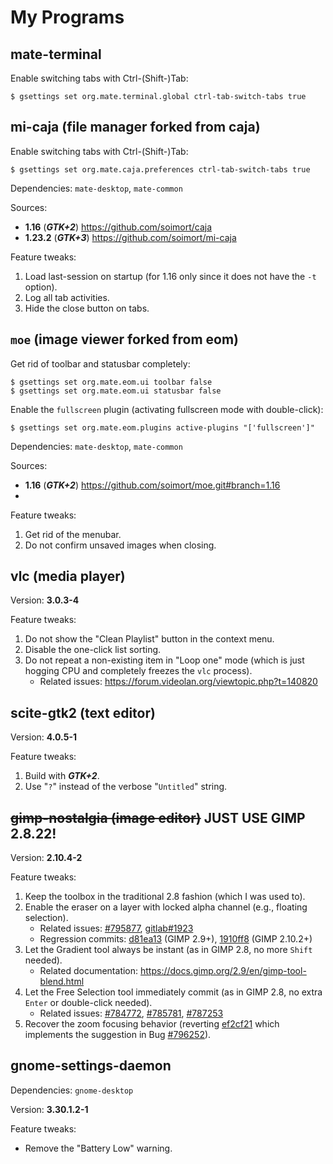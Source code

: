 # My Programs



## mate-terminal

Enable switching tabs with Ctrl-(Shift-)Tab:

```
$ gsettings set org.mate.terminal.global ctrl-tab-switch-tabs true
```



## mi-caja (file manager forked from caja)

Enable switching tabs with Ctrl-(Shift-)Tab:

```
$ gsettings set org.mate.caja.preferences ctrl-tab-switch-tabs true
```

Dependencies: `mate-desktop`, `mate-common`

Sources:

- **1.16** (***GTK+2***) https://github.com/soimort/caja
- **1.23.2** (***GTK+3***) https://github.com/soimort/mi-caja

Feature tweaks:

1. Load last-session on startup (for 1.16 only since it does not have the `-t` option).
2. Log all tab activities.
3. Hide the close button on tabs.



## `moe` (image viewer forked from eom)

Get rid of toolbar and statusbar completely:

```
$ gsettings set org.mate.eom.ui toolbar false
$ gsettings set org.mate.eom.ui statusbar false
```

Enable the `fullscreen` plugin (activating fullscreen mode with double-click):

```
$ gsettings set org.mate.eom.plugins active-plugins "['fullscreen']"
```

Dependencies: `mate-desktop`, `mate-common`

Sources:

- **1.16** (***GTK+2***) https://github.com/soimort/moe.git#branch=1.16
-

Feature tweaks:

1. Get rid of the menubar.
2. Do not confirm unsaved images when closing.



## vlc (media player)

Version: **3.0.3-4**

Feature tweaks:

1. Do not show the "Clean Playlist" button in the context menu.
2. Disable the one-click list sorting.
3. Do not repeat a non-existing item in "Loop one" mode (which is just hogging CPU and completely freezes the `vlc` process).
   * Related issues: <https://forum.videolan.org/viewtopic.php?t=140820>



## scite-gtk2 (text editor)

Version: **4.0.5-1**

Feature tweaks:

1. Build with ***GTK+2***.
2. Use "`?`" instead of the verbose "`Untitled`" string.



## <del>gimp-nostalgia (image editor)</del> JUST USE GIMP 2.8.22!

Version: **2.10.4-2**

Feature tweaks:

1. Keep the toolbox in the traditional 2.8 fashion (which I was used to).
2. Enable the eraser on a layer with locked alpha channel (e.g., floating selection).
   * Related issues: [#795877](https://bugzilla.gnome.org/show_bug.cgi?id=795877), [gitlab#1923](https://gitlab.gnome.org/GNOME/gimp/issues/1923)
   * Regression commits: [d81ea13](https://github.com/GNOME/gimp/commit/d81ea1315eb6d5915ab93ee8d5fa25f228e5c90e) (GIMP 2.9+), [1910ff8](https://github.com/GNOME/gimp/commit/1910ff8b1ab6f19b57a8f2ab86b2c977576995f3) (GIMP 2.10.2+)
3. Let the Gradient tool always be instant (as in GIMP 2.8, no more `Shift` needed).
   * Related documentation: <https://docs.gimp.org/2.9/en/gimp-tool-blend.html>
4. Let the Free Selection tool immediately commit (as in GIMP 2.8, no extra `Enter` or double-click needed).
   * Related issues: [#784772](https://bugzilla.gnome.org/show_bug.cgi?id=784772), [#785781](https://bugzilla.gnome.org/show_bug.cgi?id=785781), [#787253](https://bugzilla.gnome.org/show_bug.cgi?id=787253)
5. Recover the zoom focusing behavior (reverting [ef2cf21](https://github.com/GNOME/gimp/commit/ef2cf21f109007e722138feb2f945688c535085f) which implements the suggestion in Bug [#796252](https://gitlab.gnome.org/GNOME/gimp/issues/1477)).



## gnome-settings-daemon

Dependencies: `gnome-desktop`

Version: **3.30.1.2-1**

Feature tweaks:

* Remove the "Battery Low" warning.
